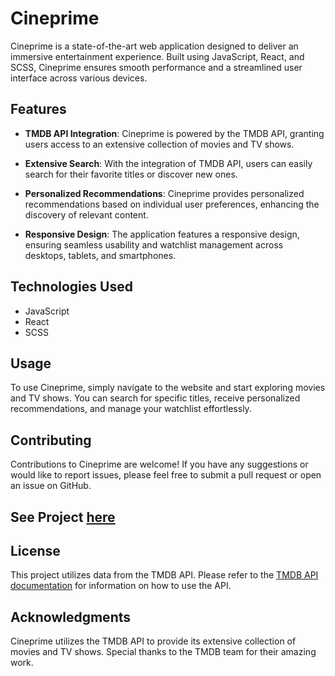 # Cineprime

Cineprime is a state-of-the-art web application designed to deliver an immersive entertainment experience. Built using JavaScript, React, and SCSS, Cineprime ensures smooth performance and a streamlined user interface across various devices.

## Features

- **TMDB API Integration**: Cineprime is powered by the TMDB API, granting users access to an extensive collection of movies and TV shows.
  
- **Extensive Search**: With the integration of TMDB API, users can easily search for their favorite titles or discover new ones.
  
- **Personalized Recommendations**: Cineprime provides personalized recommendations based on individual user preferences, enhancing the discovery of relevant content.
  
- **Responsive Design**: The application features a responsive design, ensuring seamless usability and watchlist management across desktops, tablets, and smartphones.

## Technologies Used

- JavaScript
- React
- SCSS

## Usage

To use Cineprime, simply navigate to the website and start exploring movies and TV shows. You can search for specific titles, receive personalized recommendations, and manage your watchlist effortlessly.

## Contributing

Contributions to Cineprime are welcome! If you have any suggestions or would like to report issues, please feel free to submit a pull request or open an issue on GitHub.

## See Project [here](https://thecineprime.netlify.app/)

## License

This project utilizes data from the TMDB API. Please refer to the [TMDB API documentation](https://developer.themoviedb.org/reference/intro/getting-started) for information on how to use the API.

## Acknowledgments

Cineprime utilizes the TMDB API to provide its extensive collection of movies and TV shows. Special thanks to the TMDB team for their amazing work.
